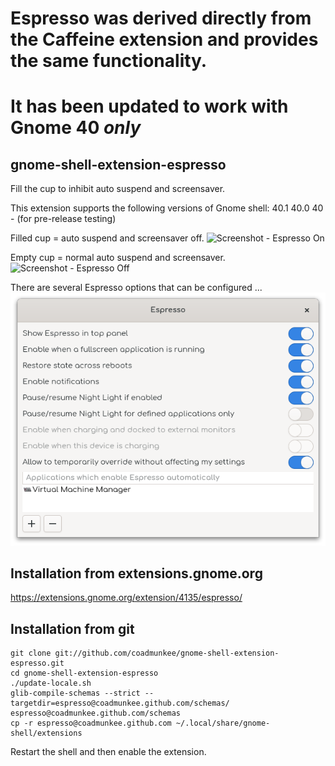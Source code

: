 # Espresso was derived directly from the Caffeine extension and provides the same functionality.
# It has been updated to work with Gnome 40 _only_

## gnome-shell-extension-espresso

Fill the cup to inhibit auto suspend and screensaver.

This extension supports the following versions of Gnome shell:
    40.1
    40.0
    40 - (for pre-release testing)

Filled cup = auto suspend and screensaver off.
![Screenshot - Espresso On](https://github.com/coadmunkee/gnome-shell-extension-espresso/raw/master/screenshot-on.png)

Empty cup = normal auto suspend and screensaver. 
![Screenshot - Espresso Off](https://github.com/coadmunkee/gnome-shell-extension-espresso/raw/master/screenshot-off.png)

There are several Espresso options that can be configured ... 
![Preferences](https://github.com/coadmunkee/gnome-shell-extension-espresso/raw/master/screenshot-prefs.png)


## Installation from extensions.gnome.org
https://extensions.gnome.org/extension/4135/espresso/


## Installation from git
    git clone git://github.com/coadmunkee/gnome-shell-extension-espresso.git
    cd gnome-shell-extension-espresso
    ./update-locale.sh
    glib-compile-schemas --strict --targetdir=espresso@coadmunkee.github.com/schemas/ espresso@coadmunkee.github.com/schemas
    cp -r espresso@coadmunkee.github.com ~/.local/share/gnome-shell/extensions

Restart the shell and then enable the extension.
